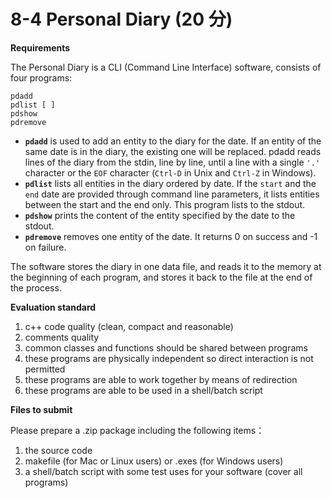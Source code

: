 # 8-4 Personal Diary (20 分)

**Requirements**

The Personal Diary is a CLI (Command Line Interface) software, consists of four programs:

```
pdadd 
pdlist [ ]
pdshow 
pdremove 
```

- **`pdadd`** is used to add an entity to the diary for the date. If an entity of the same date is in the diary, the existing one will be replaced. pdadd reads lines of the diary from the stdin, line by line, until a line with a single `'.'` character or the `EOF` character (`Ctrl-D` in Unix and `Ctrl-Z` in Windows).
- **`pdlist`** lists all entities in the diary ordered by date. If the `start` and the `end` date are provided through command line parameters, it lists entities between the start and the end only. This program lists to the stdout.
- **`pdshow`** prints the content of the entity specified by the date to the stdout.
- **`pdremove`** removes one entity of the date. It returns 0 on success and -1 on failure.

The software stores the diary in one data file, and reads it to the memory at the beginning of each program, and stores it back to the file at the end of the process.

**Evaluation standard**

1. c++ code quality (clean, compact and reasonable)
2. comments quality
3. common classes and functions should be shared between programs
4. these programs are physically independent so direct interaction is not permitted
5. these programs are able to work together by means of redirection
6. these programs are able to be used in a shell/batch script

**Files to submit**

Please prepare a .zip package including the following items：

1. the source code
2. makefile (for Mac or Linux users) or .exes (for Windows users)
3. a shell/batch script with some test uses for your software (cover all programs)